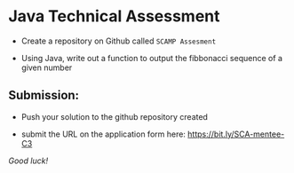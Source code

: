 # Java Technical Assessment  

- Create a repository on Github called ``SCAMP Assesment``

- Using Java, write out a function to output the fibbonacci sequence of a given number

## Submission:

- Push your solution to the github repository created 

- submit the URL on the application form here: https://bit.ly/SCA-mentee-C3


*Good luck!*
